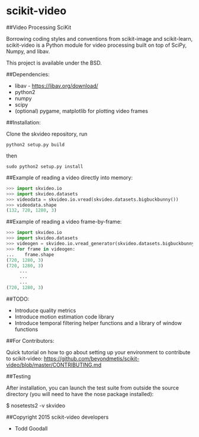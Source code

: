scikit-video
============

##Video Processing SciKit

Borrowing coding styles and conventions from scikit-image and scikit-learn,
scikit-video is a Python module for video processing built on top of 
SciPy, Numpy, and libav. 

This project is available under the BSD.

##Dependencies:

- libav - https://libav.org/download/
- python2
- numpy
- scipy
- (optional) pygame, matplotlib for plotting video frames

##Installation:

Clone the skvideo repository, run

`python2 setup.py build`

then 

`sudo python2 setup.py install`

##Example of reading a video directly into memory:

```python
>>> import skvideo.io
>>> import skvideo.datasets
>>> videodata = skvideo.io.vread(skvideo.datasets.bigbuckbunny())
>>> videodata.shape
(132, 720, 1280, 3)
```

##Example of reading a video frame-by-frame:

```python
>>> import skvideo.io
>>> import skvideo.datasets
>>> videogen = skvideo.io.vread_generator(skvideo.datasets.bigbuckbunny())
>>> for frame in videogen:
...    frame.shape
(720, 1280, 3)
(720, 1280, 3)
     ...
     ...
     ...
(720, 1280, 3)
```


##TODO:
- Introduce quality metrics
- Introduce motion estimation code library
- Introduce temporal filtering helper functions and a library of window functions


##For Contributors:

Quick tutorial on how to go about setting up your environment to contribute to scikit-video: https://github.com/beyondmetis/scikit-video/blob/master/CONTRIBUTING.md

##Testing

After installation, you can launch the test suite from outside the source directory (you will need to have the nose package installed):

$ nosetests2 -v skvideo

##Copyright 2015 scikit-video developers

* Todd Goodall
